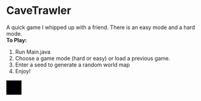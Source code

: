 # CaveTrawler
A quick game I whipped up with a friend. There is an easy mode and a hard mode. 
<br>
<b>To Play:</b>
<ol><li>Run Main.java</li>
  <li>Choose a game mode (hard or easy) or load a previous game.</li>
  <li>Enter a seed to generate a random world map</li>
  <li>Enjoy!</li>
</ol>
<img src="loading.png" alt="Loading screen" height= "40" width="40"></img>
